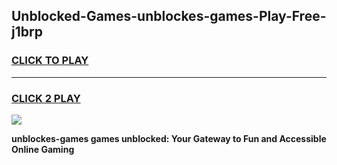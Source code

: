 
## Unblocked-Games-unblockes-games-Play-Free-j1brp
<h3>
<a href="https://premium76.site?title=unblockes-games&ref=10A">CLICK TO PLAY</a></h3>
<hr>

<h3>
<a href="https://premium76.site?title=unblockes-games&ref=10A">CLICK 2 PLAY</a>
  
</h3>

<a href="https://premium76.site?title=unblockes-games&ref=10A"><img src="https://clearcache.store/games.png"></a>


**unblockes-games games unblocked: Your Gateway to Fun and Accessible Online Gaming**
